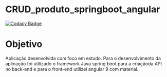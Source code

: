# CRUD_produto_springboot_angular
[![Codacy Badge](https://api.codacy.com/project/badge/Grade/d41aad048e934b8db8ecc85712a52fd3)](https://app.codacy.com/manual/fillipe-felix/CRUD_produto_springboot_angular?utm_source=github.com&utm_medium=referral&utm_content=fillipe-felix/CRUD_produto_springboot_angular&utm_campaign=Badge_Grade_Dashboard)

# Objetivo
Aplicação desenvolvida com foco em estudo. Para o desenvolvimento da aplicação foi utilizado o framework Java spring
boot para a criaçãoda API no back-end e para o front-end utilizei angular 9 com material.
 
